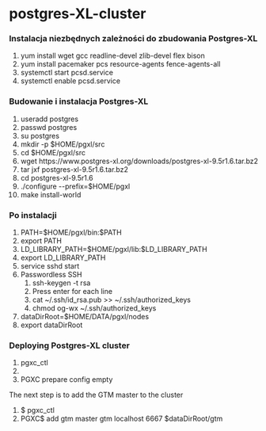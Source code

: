 <h1>postgres-XL-cluster</h1>

<h3>Instalacja niezbędnych zależności do zbudowania Postgres-XL</h3>
<ol>
  <li>yum install wget gcc readline-devel zlib-devel flex bison</li>
  <li>yum install pacemaker pcs resource-agents fence-agents-all</li>
  <li>systemctl start pcsd.service</li>
  <li>systemctl enable pcsd.service</li>
</ol>
  
<h3>Budowanie i instalacja Postgres-XL</h3>
<ol>
  <li>useradd postgres</li>
  <li>passwd postgres</li>
  <li>su postgres</li>
  <li>mkdir -p $HOME/pgxl/src</li>
  <li>cd $HOME/pgxl/src</li>
  <li>wget https://www.postgres-xl.org/downloads/postgres-xl-9.5r1.6.tar.bz2</li>
  <li>tar jxf postgres-xl-9.5r1.6.tar.bz2</li>
  <li>cd postgres-xl-9.5r1.6</li>
  <li>./configure --prefix=$HOME/pgxl</li>
  <li>make install-world</li>
</ol>

<h3>Po instalacji</h3>
<ol>
  <li>PATH=$HOME/pgxl/bin:$PATH</li>
  <li>export PATH</li>
  <li>LD_LIBRARY_PATH=$HOME/pgxl/lib:$LD_LIBRARY_PATH</li>
  <li>export LD_LIBRARY_PATH</li>
  <li>service sshd start</li>
    <li>Passwordless SSH
    <ol>
      <li>ssh-keygen -t rsa</li>
      <li>Press enter for each line</li>
      <li>cat ~/.ssh/id_rsa.pub >> ~/.ssh/authorized_keys</li>
      <li>chmod og-wx ~/.ssh/authorized_keys</li>
    </ol>
  </li>
  <li>dataDirRoot=$HOME/DATA/pgxl/nodes</li>
  <li>export dataDirRoot</li>
</ol>

<h3>Deploying Postgres-XL cluster</h3>
<ol>
  <li>pgxc_ctl<li>
  <li>PGXC prepare config empty</li>
</ol>

The next step is to add the GTM master to the cluster
1. $ pgxc_ctl
2. PGXC$ add gtm master gtm localhost 6667 $dataDirRoot/gtm
